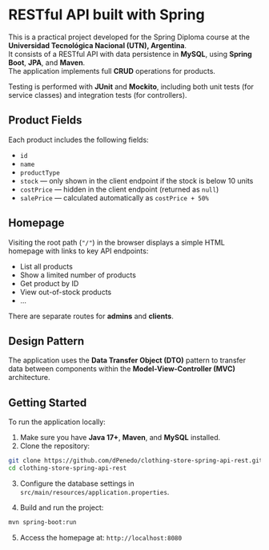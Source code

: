 # RESTful API built with Spring

This is a practical project developed for the Spring Diploma course at the **Universidad Tecnológica Nacional (UTN), Argentina**.  
It consists of a RESTful API with data persistence in **MySQL**, using **Spring Boot**, **JPA**, and **Maven**.  
The application implements full **CRUD** operations for products.

Testing is performed with **JUnit** and **Mockito**, including both unit tests (for service classes) and integration tests (for controllers).

## Product Fields

Each product includes the following fields:

- `id`
- `name`
- `productType`
- `stock` — only shown in the client endpoint if the stock is below 10 units
- `costPrice` — hidden in the client endpoint (returned as `null`)
- `salePrice` — calculated automatically as `costPrice + 50%`

## Homepage

Visiting the root path (`"/"`) in the browser displays a simple HTML homepage with links to key API endpoints:

- List all products
- Show a limited number of products
- Get product by ID
- View out-of-stock products
- ...

There are separate routes for **admins** and **clients**.

## Design Pattern

The application uses the **Data Transfer Object (DTO)** pattern to transfer data between components within the **Model-View-Controller (MVC)** architecture.

## Getting Started

To run the application locally:

1. Make sure you have **Java 17+**, **Maven**, and **MySQL** installed.
2. Clone the repository:

```bash
git clone https://github.com/dPenedo/clothing-store-spring-api-rest.git
cd clothing-store-spring-api-rest
```

3. Configure the database settings in `src/main/resources/application.properties`.

4. Build and run the project:

```sh
mvn spring-boot:run
```

5. Access the homepage at: `http://localhost:8080`

